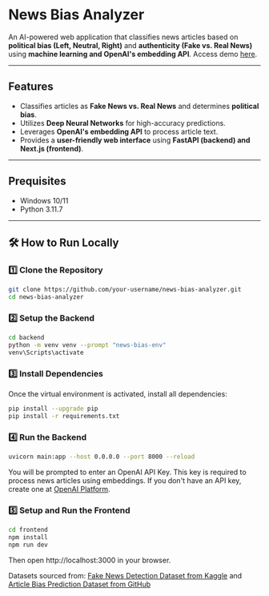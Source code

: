 # News Bias Analyzer

An AI-powered web application that classifies news articles based on **political bias (Left, Neutral, Right)** and **authenticity (Fake vs. Real News)** using **machine learning and OpenAI's embedding API**. Access demo [here](https://capstone-frontend-1-calculator5329-ethans-projects-becdb732.vercel.app/).

---

## Features
- Classifies articles as **Fake News vs. Real News** and determines **political bias**.
- Utilizes **Deep Neural Networks** for high-accuracy predictions.
- Leverages **OpenAI's embedding API** to process article text.
- Provides a **user-friendly web interface** using **FastAPI (backend) and Next.js (frontend)**.

---

## Prequisites 
 - Windows 10/11
 - Python 3.11.7

---

## 🛠️ How to Run Locally

### 1️⃣ Clone the Repository
```bash
git clone https://github.com/your-username/news-bias-analyzer.git
cd news-bias-analyzer
```

### 2️⃣ Setup the Backend
```bash
cd backend
python -m venv venv --prompt "news-bias-env"
venv\Scripts\activate
```

### 3️⃣ Install Dependencies
Once the virtual environment is activated, install all dependencies:
```bash
pip install --upgrade pip
pip install -r requirements.txt
```

### 4️⃣ Run the Backend
```bash
uvicorn main:app --host 0.0.0.0 --port 8000 --reload
```
You will be prompted to enter an OpenAI API Key. This key is required to process news articles using embeddings.
If you don't have an API key, create one at [OpenAI Platform](https://platform.openai.com/).

### 5️⃣ Setup and Run the Frontend
```bash
cd frontend
npm install
npm run dev
```
Then open http://localhost:3000 in your browser.


Datasets sourced from: [Fake News Detection Dataset from Kaggle](https://www.kaggle.com/datasets/vishakhdapat/fake-news-detection?select=fake_and_real_news.csv) and [Article Bias Prediction Dataset from GitHub](https://github.com/ramybaly/Article-Bias-Prediction)

